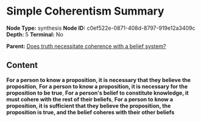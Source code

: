 # Simple Coherentism Summary

**Node Type:** synthesis
**Node ID:** c0ef522e-0871-408d-8797-919e12a3409c
**Depth:** 5
**Terminal:** No

**Parent:** [Does truth necessitate coherence with a belief system?](does-truth-necessitate-coherence-with-a-belief-system-antithesis-84ba75a0-90d7-4087-af4d-599e64841722.md)

## Content

**For a person to know a proposition, it is necessary that they believe the proposition**, **For a person to know a proposition, it is necessary for the proposition to be true**, **For a person's belief to constitute knowledge, it must cohere with the rest of their beliefs**, **For a person to know a proposition, it is sufficient that they believe the proposition, the proposition is true, and the belief coheres with their other beliefs**
